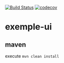 [![Build Status](https://travis-ci.com/doudouchat/exemple-ui.svg?branch=master)](https://travis-ci.com/doudouchat/exemple-ui)
[![codecov](https://codecov.io/gh/doudouchat/exemple-ui/graph/badge.svg)](https://codecov.io/gh/doudouchat/exemple-ui) 

# exemple-ui

## maven

<p>execute <code>mvn clean install</code></p>

